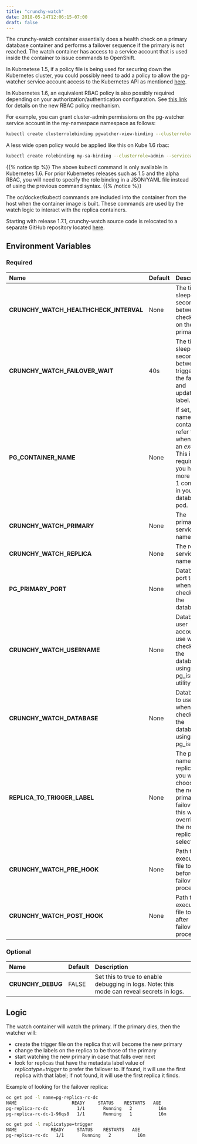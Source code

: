 ```yaml
---
title: "crunchy-watch"
date: 2018-05-24T12:06:15-07:00
draft: false
---
```


The crunchy-watch container essentially does a health check
on a primary database container and performs a failover sequence
if the primary is not reached. The watch container has access to a service
account that is used inside the container to issue commands to OpenShift.

In Kubrnetese 1.5, if a policy file is being used for securing down the
Kubernetes cluster, you could possibly need to add a policy to allow
the pg-watcher service account access to the Kubernetes API as mentioned
[here](https://kubernetes.io/docs/admin/authorization/abac/#a-quick-note-on-service-accounts).

In Kubernetes 1.6, an equivalent RBAC policy is also possibly required depending
on your authorization/authentication configuration. See  [this link](https://kubernetes.io/docs/admin/authorization/rbac/) for details on the new RBAC policy mechanism.

For example, you can grant cluster-admin permissions on the pg-watcher service
account in the my-namespace namespace as follows:
```bash
kubectl create clusterrolebinding pgwatcher-view-binding --clusterrole=cluster-admin --serviceaccount=my-namespace:pg-watcher
```

A less wide open policy would be applied like this on Kube 1.6 rbac:
```bash
kubectl create rolebinding my-sa-binding --clusterrole=admin --serviceaccount=demo:pg-watcher --namespace=demo
```

{{% notice tip %}}
The above kubectl command is only available in Kubernetes 1.6. For prior
Kubernetes releases such as 1.5 and the alpha RBAC, you will need to
specify the role binding in a JSON/YAML file instead of using
the previous command syntax.
{{% /notice %}}

The oc/docker/kubectl commands are included into the container from the
host when the container image is built.  These commands are used by
the watch logic to interact with the replica containers.

Starting with release 1.7.1, crunchy-watch source code is relocated
to a separate GitHub repository located [here](https://github.com/crunchydata/crunchy-watch).

## Environment Variables

### Required
**Name**|**Default**|**Description**
:-----|:-----|:-----
**CRUNCHY_WATCH_HEALTHCHECK_INTERVAL**|None|The time to sleep in seconds between checking on the primary.
**CRUNCHY_WATCH_FAILOVER_WAIT**|40s|The time to sleep in seconds between triggering the failover and updating its label.
**PG_CONTAINER_NAME**|None|If set, the name of the container to refer to when doing an *exec*. This is required if you have more than 1 container in your database pod.
**CRUNCHY_WATCH_PRIMARY**|None|The primary service name.
**CRUNCHY_WATCH_REPLICA**|None|The replica service name.
**PG_PRIMARY_PORT**|None|Database port to use when checking the database.
**CRUNCHY_WATCH_USERNAME**|None|Database user account to use when checking the database using pg_isready utility.
**CRUNCHY_WATCH_DATABASE**|None|Database to use when checking the database using pg_isready.
**REPLICA_TO_TRIGGER_LABEL**|None|The pod name of a replica that you want to choose as the new primary in a failover; this will override the normal replica selection.
**CRUNCHY_WATCH_PRE_HOOK**|None|Path to an executable file to run before failover is processed.
**CRUNCHY_WATCH_POST_HOOK**|None|Path to an executable file to run after failover is processed.

### Optional
**Name**|**Default**|**Description**
:-----|:-----|:-----
**CRUNCHY_DEBUG**|FALSE|Set this to true to enable debugging in logs. Note: this mode can reveal secrets in logs.

## Logic

The watch container will watch the primary. If the primary dies, then
the watcher will:

 * create the trigger file on the replica that will become the new primary
 * change the labels on the replica to be those of the primary
 * start watching the new primary in case that falls over next
 * look for replicas that have the metadata label value of *replicatype=trigger* to prefer
   the failover to. If found, it will use the first replica with that label; if
   not found, it will use the first replica it finds.

Example of looking for the failover replica:
```bash
oc get pod -l name=pg-replica-rc-dc
NAME                     READY     STATUS    RESTARTS   AGE
pg-replica-rc-dc           1/1       Running   2          16m
pg-replica-rc-dc-1-96qs8   1/1       Running   1          16m

oc get pod -l replicatype=trigger
NAME             READY     STATUS    RESTARTS   AGE
pg-replica-rc-dc   1/1       Running   2          16m
```
